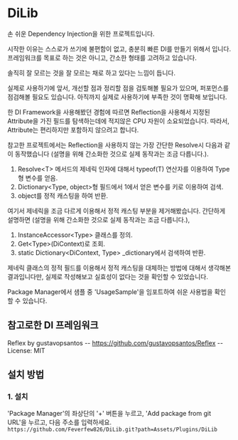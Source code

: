 # DiLib
손 쉬운 Dependency Injection을 위한 프로젝트입니다.

시작한 이유는 스스로가 쓰기에 불편함이 없고, 충분히 빠른 DI를 만들기 위해서 입니다. 프레임워크를 목표로 하는 것은 아니고, 간소한 형태를 고려하고 있습니다.

솔직히 잘 모르는 것을 잘 모르는 채로 하고 있다는 느낌이 듭니다.

실제로 사용하기에 앞서, 개선할 점과 정리할 점을 검토해볼 필요가 있으며, 퍼포먼스를 점검해볼 필요도 있습니다.
아직까지 실제로 사용하기에 부족한 것이 명확해 보입니다.

한 DI Framework을 사용해봤던 경험에 따르면 Reflection을 사용해서 지정된 Attribute을 가진 필드를 탐색하는데에 적지않은 CPU 자원이 소요되었습니다.
따라서, Attribute는 편리하지만 포함하지 않으려고 합니다.

참고한 프로젝트에서는 Reflection을 사용하지 않는 가장 간단한 Resolve시 다음과 같이 동작했습니다
(설명을 위해 간소화한 것으로 실제 동작과는 조금 다릅니다.).
1. Resolve\<T\> 메서드의 제네릭 인자에 대해서 typeof(T) 연산자를 이용하여 Type형 변수를 얻음.
2. Dictionary\<Type, object\>형 필드에서 1에서 얻은 변수를 키로 이용하여 검색.
3. object를 정적 캐스팅을 하여 반환.

여기서 제네릭을 조금 다르게 이용해서 정적 캐스팅 부분을 제거해봤습니다. 간단하게 설명하면
(설명을 위해 간소화한 것으로 실제 동작과는 조금 다릅니다.), 
1. InstanceAccessor\<Type\> 클래스를 정의.
2. Get\<Type\>(DiContext)로 조회.
3. static Dictionary\<DiContext, Type\> _dictionary에서 검색하여 반환.

제네릭 클래스의 정적 필드를 이용해서 정적 캐스팅을 대체하는 방법에 대해서 생각해본 결과입니다만, 실제로 작성해보고 실효성이 없다는 것을 확인할 수 있었습니다.

Package Manager에서 샘플 중 'UsageSample'을 임포트하여 쉬운 사용법을 확인할 수 있습니다.

## 참고로한 DI 프레임워크
Reflex by gustavopsantos -- https://github.com/gustavopsantos/Reflex -- License: MIT  

## 설치 방법
### 1. 설치
'Package Manager'의 좌상단의 '+' 버튼을 누르고, 'Add package from git URL'을 누르고, 다음 주소를 입력하세요.
`https://github.com/Feverfew826/DiLib.git?path=Assets/Plugins/DiLib`